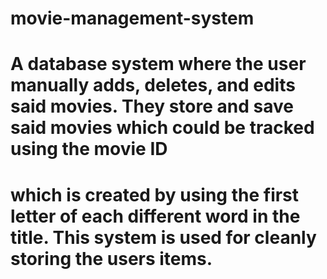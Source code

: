 # movie-management-system
# A database system where the user manually adds, deletes, and edits said movies. They store and save said movies which could be tracked using the movie ID
# which is created by using the first letter of each different word in the title. This system is used for cleanly storing the users items. 

